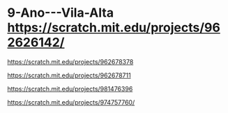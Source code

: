 # 9-Ano---Vila-Alta https://scratch.mit.edu/projects/962626142/

https://scratch.mit.edu/projects/962678378

https://scratch.mit.edu/projects/962678711

https://scratch.mit.edu/projects/981476396

https://scratch.mit.edu/projects/974757760/
